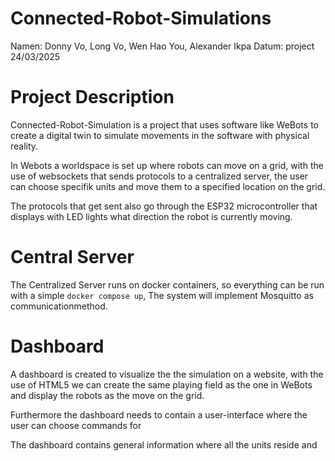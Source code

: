 # Connected-Robot-Simulations

Namen: Donny Vo, Long Vo, Wen Hao You, Alexander Ikpa
Datum: project 24/03/2025

# Project Description

Connected-Robot-Simulation is a project that uses software like WeBots to create
a digital twin to simulate movements in the software with physical reality.

In Webots a worldspace is set up where robots can move on a grid, with the use of websockets that sends protocols
to a centralized server, the user can choose specifik units and move them to a specified location on the grid.

The protocols that get sent also go through the ESP32 microcontroller that displays with LED lights what direction the
robot is currently moving.

# Central Server

The Centralized Server runs on docker containers, so everything
can be run with a simple ```docker compose up```, The system will implement
Mosquitto as communicationmethod.

# Dashboard

A dashboard is created to visualize the the simulation on a website, with the use of HTML5 we can 
create the same playing field as the one in WeBots and display the robots as the move on the grid. 

Furthermore the dashboard needs to contain a user-interface where the user can choose commands for 

The dashboard
contains general information where all the units reside and
